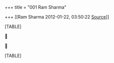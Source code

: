 +++
title = "001 Ram Sharma"

+++
[[Ram Sharma	2012-01-22, 03:50:22 [Source](https://groups.google.com/g/bvparishat/c/g754pxj4mrM)]]



[TABLE]





[TABLE]

